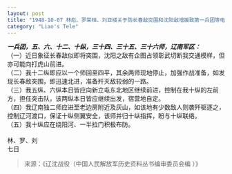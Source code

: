```yaml
---
layout: post
title: "1948-10-07 林彪、罗荣桓、刘亚楼关于防长春敌突围和沈阳敌增援致第一兵团等电"
category: "Liao's Tele"
---
```


***一兵团，五、六、十二、十纵，三十四、三十五、三十六师，辽南军区：***
<br/>
（一）近日象征长春敌似即将突围，沈阳之敌有企图占领彰武切断我交通模样，但亦可能向打虎山前进。
<br/>
（二）我十二纵即应以一个师回至四平，其余两师现地停止，加强作战准备，如发现长春敌突围，即迅速北进，准备歼灭敌较弱的一路。
<br/>
（三）我五纵、六纵本日皆应向新立屯东北地区继续前进，控制在我十纵的左前方，担任突击队，该两纵本日皆应继续出发，宿营地自定。
<br/>
（四）我辽南独二师应进至老边房附近及灰山，如该地有少数敌人则袭歼驱逐之，控制辽河渡口，保证十纵侧翼安全，该师并归十纵指挥，盼与十纵联络。
<br/>
（五）我十纵应在绕阳河、一半拉门积极布防。
<br/>
<br/>
林、罗、刘
<br/>
七日


> 来源：《辽沈战役（中国人民解放军历史资料丛书编审委员会编 ）》
